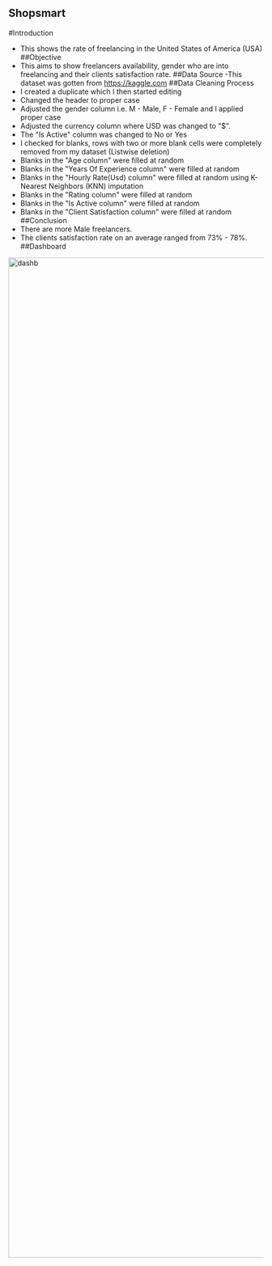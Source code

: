 ## Shopsmart

#Introduction
- This shows the rate of freelancing in the United States of America (USA)
##Objective
- This aims to show freelancers availability, gender who are into freelancing and their clients satisfaction rate.
##Data Source
-This dataset was gotten from https://kaggle.com
##Data Cleaning Process
- I created a duplicate which I then started editing
- Changed the header to proper case
- Adjusted the gender column i.e. M - Male, F - Female and I applied proper case
- Adjusted the currency column where USD was changed to "$".
- The "Is Active" column was changed to No or Yes
- I checked for blanks, rows with two or more blank cells were completely removed from my dataset (Listwise deletion)
- Blanks in the "Age column" were filled at random
- Blanks in the "Years Of Experience column" were filled at random
- Blanks in the "Hourly Rate(Usd) column" were filled at random using K-Nearest Neighbors (KNN) imputation
- Blanks in the "Rating column" were filled at random
- Blanks in the "Is Active column" were filled at random
- Blanks in the "Client Satisfaction column" were filled at random
##Conclusion
- There are more Male freelancers.
- The clients satisfaction rate on an average ranged from 73% - 78%.
##Dashboard
<img width="1503" height="1978" alt="dashb" src="https://github.com/user-attachments/assets/4898ae7c-9f46-4350-b08c-63cd288e6f77" />
